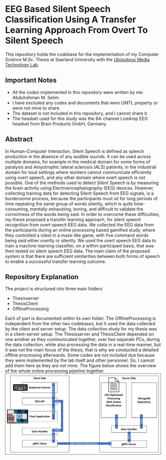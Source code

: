 # EEG Based Silent Speech Classification Using A Transfer Learning Approach From Overt To Silent Speech
This repository holds the codebase for the implementation of my Computer Science M.Sc. Thesis at Saarland University with the [Ubiquitous Media Technology Lab](https://umtl.cs.uni-saarland.de/).
## Important Notes
- All the codes implemented in this repository were written by me: Abdulrahman M. Selim.
- I have excluded any codes and documents that were UMTL property or were not mine to share.
- The dataset is not included in this repository, and I cannot share it.
- The headset used for this study was the 64-channel LiveAmp EEG headset from Brain Products GmbH, Germany.
## Abstract
In Human-Computer Interaction, Silent Speech is defined as speech production in the absence of any audible sounds.  It can be used across multiple domains, for example in the medical domain for some forms of paralysis and Amyotrophic lateral sclerosis (ALS) patients, in the industrial domain for loud settings where workers cannot communicate efficiently using overt speech, and any other domain where overt speech is not possible. One of the methods used to detect Silent Speech is by measuring the brain activity using Electroencephalography (EEG) devices. However, collecting training data for detecting Silent Speech from EEG signals, is a burdensome process, because the participants must sit for long periods of time repeating the same group of words silently, which is quite time-consuming, mentally exhausting, boring, and difficult to validate the correctness of the words being said. In order to overcome these difficulties, my thesis proposed a transfer learning approach, for silent speech recognition from overt speech EEG data. We collected the EEG data from the participants during an online processing based gamified study, where they controlled a robot in a maze-like game, with five command words being said either overtly or silently. We used the overt speech EEG data to train a machine learning classifier, on a within-participant basis, that was then tested on silent speech EEG data. The main claim of the proposed system is that there are sufficient similarities between both forms of speech to enable a successful transfer learning outcome.
## Repository Explanation
The project is structured into three main folders
 - Thesisserver
 - ThesisClient
 - OfflineProcessing

Each of part is documented within its own folder. The OfflineProcessing is independent from the other two codebases, but it used the data collected by the client and server setup.
The data collection study for my thesis was in a client-server setup. The Thesisserver and ThesisClient depended on one another as they communicated together, over two separate PCs, during the data collection, while also processing the data in a real-time manner, but it was not the main focus of the thesis, that is why we conducted a detailed offline processing afterwards.
Some codes are not included due because they were implemented by the lab itself and other personnel. So, I cannot add them here as they are not mine.
The figure below shows the overview of the whole online processing pipeline together.
![Online Processing Overview](./documents/Online_Processing_Overview.png)
